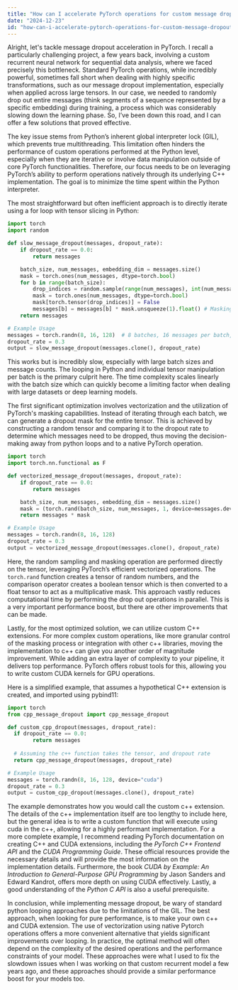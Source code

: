 ```yaml
---
title: "How can I accelerate PyTorch operations for custom message dropout?"
date: "2024-12-23"
id: "how-can-i-accelerate-pytorch-operations-for-custom-message-dropout"
---
```


Alright, let's tackle message dropout acceleration in PyTorch. I recall a particularly challenging project, a few years back, involving a custom recurrent neural network for sequential data analysis, where we faced precisely this bottleneck. Standard PyTorch operations, while incredibly powerful, sometimes fall short when dealing with highly specific transformations, such as our message dropout implementation, especially when applied across large tensors. In our case, we needed to randomly drop out entire messages (think segments of a sequence represented by a specific embedding) during training, a process which was considerably slowing down the learning phase. So, I’ve been down this road, and I can offer a few solutions that proved effective.

The key issue stems from Python’s inherent global interpreter lock (GIL), which prevents true multithreading. This limitation often hinders the performance of custom operations performed at the Python level, especially when they are iterative or involve data manipulation outside of core PyTorch functionalities. Therefore, our focus needs to be on leveraging PyTorch’s ability to perform operations natively through its underlying C++ implementation. The goal is to minimize the time spent within the Python interpreter.

The most straightforward but often inefficient approach is to directly iterate using a for loop with tensor slicing in Python:

```python
import torch
import random

def slow_message_dropout(messages, dropout_rate):
    if dropout_rate == 0.0:
        return messages

    batch_size, num_messages, embedding_dim = messages.size()
    mask = torch.ones(num_messages, dtype=torch.bool)
    for b in range(batch_size):
        drop_indices = random.sample(range(num_messages), int(num_messages * dropout_rate))
        mask = torch.ones(num_messages, dtype=torch.bool)
        mask[torch.tensor(drop_indices)] = False
        messages[b] = messages[b] * mask.unsqueeze(1).float() # Masking each batch
    return messages

# Example Usage
messages = torch.randn(8, 16, 128)  # 8 batches, 16 messages per batch, 128 embedding dimension
dropout_rate = 0.3
output = slow_message_dropout(messages.clone(), dropout_rate)

```

This works but is incredibly slow, especially with large batch sizes and message counts. The looping in Python and individual tensor manipulation per batch is the primary culprit here. The time complexity scales linearly with the batch size which can quickly become a limiting factor when dealing with large datasets or deep learning models.

The first significant optimization involves vectorization and the utilization of PyTorch's masking capabilities. Instead of iterating through each batch, we can generate a dropout mask for the entire tensor. This is achieved by constructing a random tensor and comparing it to the dropout rate to determine which messages need to be dropped, thus moving the decision-making away from python loops and to a native PyTorch operation.

```python
import torch
import torch.nn.functional as F

def vectorized_message_dropout(messages, dropout_rate):
    if dropout_rate == 0.0:
        return messages

    batch_size, num_messages, embedding_dim = messages.size()
    mask = (torch.rand(batch_size, num_messages, 1, device=messages.device) > dropout_rate).float()
    return messages * mask

# Example Usage
messages = torch.randn(8, 16, 128)
dropout_rate = 0.3
output = vectorized_message_dropout(messages.clone(), dropout_rate)
```

Here, the random sampling and masking operation are performed directly on the tensor, leveraging PyTorch’s efficient vectorized operations. The `torch.rand` function creates a tensor of random numbers, and the comparison operator creates a boolean tensor which is then converted to a float tensor to act as a multiplicative mask. This approach vastly reduces computational time by performing the drop out operations in parallel. This is a very important performance boost, but there are other improvements that can be made.

Lastly, for the most optimized solution, we can utilize custom C++ extensions. For more complex custom operations, like more granular control of the masking process or integration with other c++ libraries, moving the implementation to c++ can give you another order of magnitude improvement. While adding an extra layer of complexity to your pipeline, it delivers top performance. PyTorch offers robust tools for this, allowing you to write custom CUDA kernels for GPU operations.

Here is a simplified example, that assumes a hypothetical C++ extension is created, and imported using pybind11:

```python
import torch
from cpp_message_dropout import cpp_message_dropout

def custom_cpp_dropout(messages, dropout_rate):
  if dropout_rate == 0.0:
        return messages
  
  # Assuming the c++ function takes the tensor, and dropout rate
  return cpp_message_dropout(messages, dropout_rate)

# Example Usage
messages = torch.randn(8, 16, 128, device="cuda")
dropout_rate = 0.3
output = custom_cpp_dropout(messages.clone(), dropout_rate)
```

The example demonstrates how you would call the custom c++ extension. The details of the c++ implementation itself are too lengthy to include here, but the general idea is to write a custom function that will execute using cuda in the c++, allowing for a highly performant implementation. For a more complete example, I recommend reading PyTorch documentation on creating C++ and CUDA extensions, including the *PyTorch C++ Frontend API* and the *CUDA Programming Guide*. These official resources provide the necessary details and will provide the most information on the implementation details. Furthermore, the book *CUDA by Example: An Introduction to General-Purpose GPU Programming* by Jason Sanders and Edward Kandrot, offers more depth on using CUDA effectively. Lastly, a good understanding of the *Python C API* is also a useful prerequisite.

In conclusion, while implementing message dropout, be wary of standard python looping approaches due to the limitations of the GIL. The best approach, when looking for pure performance, is to make your own c++ and CUDA extension. The use of vectorization using native Pytorch operations offers a more convenient alternative that yields significant improvements over looping. In practice, the optimal method will often depend on the complexity of the desired operations and the performance constraints of your model. These approaches were what I used to fix the slowdown issues when I was working on that custom recurrent model a few years ago, and these approaches should provide a similar performance boost for your models too.
